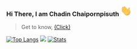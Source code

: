 ### Hi There, I am Chadin Chaipornpisuth <img  src="https://raw.githubusercontent.com/ABSphreak/ABSphreak/master/gifs/Hi.gif" width="30px">
> Get to know, [(Click)](https://xn--b3cis8b2a3gzd.xn--o3cw4h/)

[![Top Langs](https://github-readme-stats.vercel.app/api/top-langs/?username=pinghuskar&layout=compact&theme=tokyonight&langs_count=10)](https://github.com/anuraghazra/github-readme-stats)
<img src="https://github-readme-stackoverflow.vercel.app/?userID=13237580&theme=dark" height="250">
[![Stats](https://github-readme-stats.vercel.app/api?username=PingHuskar&show_icons=true&theme=radical&include_all_commits=true)](#)

